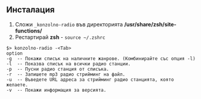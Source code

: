 Инсталация
---------

1. Сложи `_konzolno-radio` във директорията **/usr/share/zsh/site-functions/**
2. Рестартирай **zsh** - `source ~/.zshrc`

```
$> konzolno-radio -<Tab>
option
-g  -- Покажи списък на наличните жанрове. (Комбинирайте със опция -l)
-l  -- Показва списък на всички радио станции.
-p  -- Пусни радио станция от списъка.
-r  -- Запишете mp3 радио стрийминг на файл.
-u  -- Въведете URL адреса за стрийминг радио станцията, която желаете.
-v  -- Покажи информация за версията.
```
